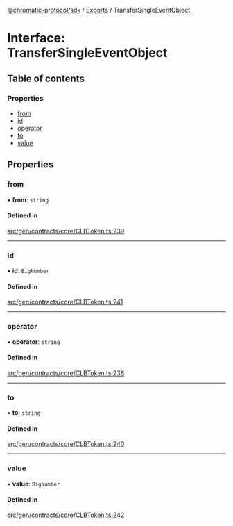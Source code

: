[@chromatic-protocol/sdk](../README.md) / [Exports](../modules.md) / TransferSingleEventObject

# Interface: TransferSingleEventObject

## Table of contents

### Properties

- [from](TransferSingleEventObject.md#from)
- [id](TransferSingleEventObject.md#id)
- [operator](TransferSingleEventObject.md#operator)
- [to](TransferSingleEventObject.md#to)
- [value](TransferSingleEventObject.md#value)

## Properties

### from

• **from**: `string`

#### Defined in

[src/gen/contracts/core/CLBToken.ts:239](https://github.com/chromatic-protocol/sdk/blob/f027fff/src/gen/contracts/core/CLBToken.ts#L239)

___

### id

• **id**: `BigNumber`

#### Defined in

[src/gen/contracts/core/CLBToken.ts:241](https://github.com/chromatic-protocol/sdk/blob/f027fff/src/gen/contracts/core/CLBToken.ts#L241)

___

### operator

• **operator**: `string`

#### Defined in

[src/gen/contracts/core/CLBToken.ts:238](https://github.com/chromatic-protocol/sdk/blob/f027fff/src/gen/contracts/core/CLBToken.ts#L238)

___

### to

• **to**: `string`

#### Defined in

[src/gen/contracts/core/CLBToken.ts:240](https://github.com/chromatic-protocol/sdk/blob/f027fff/src/gen/contracts/core/CLBToken.ts#L240)

___

### value

• **value**: `BigNumber`

#### Defined in

[src/gen/contracts/core/CLBToken.ts:242](https://github.com/chromatic-protocol/sdk/blob/f027fff/src/gen/contracts/core/CLBToken.ts#L242)
